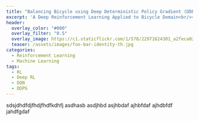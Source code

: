 ```yaml
---
title: "Balancing Bicycle using Deep Deterministic Policy Gradient (DDPG)"
excerpt: 'A Deep Reinforcement Learning Applied to Bicycle Domain<br/><br/><br/>'
header:
  overlay_color: "#000"
  overlay_filter: "0.5"
  overlay_image: https://c1.staticflickr.com/1/578/22971624301_a2feca0298_h.jpg
  teaser: /assets/images/foo-bar-identity-th.jpg
categories:
  - Reinforcement Learning
  - Machine Learning
tags:
  - RL
  - Deep RL
  - DQN
  - DDPG
---
```


sdsjdhdfdjfhdjfhdfkdhfj asdhasb asdjhbd asjhbdaf ajhbfdaf ajhdbfdf jahdfgdaf